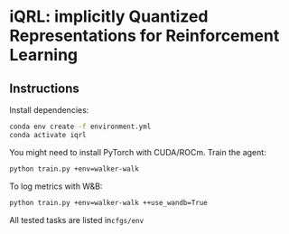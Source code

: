 # iQRL: implicitly Quantized Representations for Reinforcement Learning

## Instructions
Install dependencies:
```sh
conda env create -f environment.yml
conda activate iqrl
```
You might need to install PyTorch with CUDA/ROCm.
Train the agent:
``` sh
python train.py +env=walker-walk
```
To log metrics with W&B:
``` sh
python train.py +env=walker-walk ++use_wandb=True
```
All tested tasks are listed in`cfgs/env`
